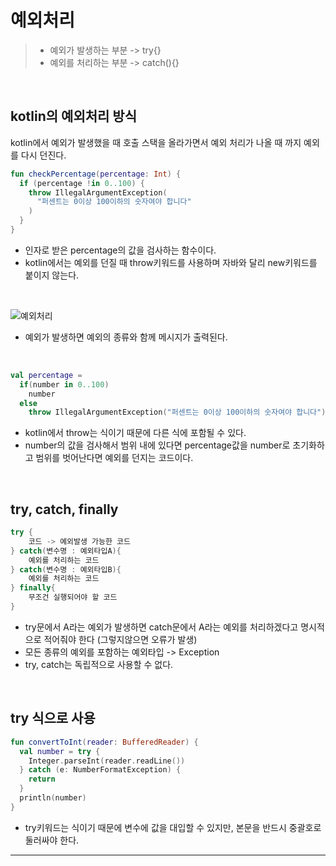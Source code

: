 # **예외처리**
> - 예외가 발생하는 부분 -> try{}
> - 예외를 처리하는 부분 -> catch(){}

<br>

## **kotlin의 예외처리 방식**
kotlin에서 예외가 발생했을 때 호출 스택을 올라가면서 예외 처리가 나올 때 까지 예외를 다시 던진다.
```kotlin
fun checkPercentage(percentage: Int) {
  if (percentage !in 0..100) {
    throw IllegalArgumentException(
      "퍼센트는 0이상 100이하의 숫자여야 합니다"
    )
  }
}
```
- 인자로 받은 percentage의 값을 검사하는 함수이다. 
- kotlin에서는 예외를 던질 때 throw키워드를 사용하며 자바와 달리 new키워드를 붙이지 않는다.

<br>

![예외처리](https://img1.daumcdn.net/thumb/R1280x0/?scode=mtistory2&fname=https%3A%2F%2Fblog.kakaocdn.net%2Fdn%2F7XRjz%2FbtrH31KanIv%2FkTyS2fq2fvCpYU9k6qJVwK%2Fimg.png)
-   예외가 발생하면 예외의 종류와 함께 메시지가 출력된다.

<br>

```kotlin
val percentage =
  if(number in 0..100)
    number
  else
    throw IllegalArgumentException("퍼센트는 0이상 100이하의 숫자여야 합니다")
```
- kotlin에서 throw는 식이기 때문에 다른 식에 포함될 수 있다.
- number의 값을 검사해서 범위 내에 있다면 percentage값을 number로 초기화하고 범위를 벗어난다면 예외를 던지는 코드이다.

<br>

## **try, catch, finally**
```kotlin
try {
    코드 -> 예외발생 가능한 코드
} catch(변수명 : 예외타입A){
    예외를 처리하는 코드
} catch(변수명 : 예외타입B){
    예외를 처리하는 코드
} finally{
    무조건 실행되어야 할 코드
}
```
- try문에서 A라는 예외가 발생하면 catch문에서 A라는 예외를 처리하겠다고 명시적으로 적어줘야 한다 (그렇지않으면 오류가 발생)
- 모든 종류의 예외를 포함하는 예외타입 -> Exception
- try, catch는 독립적으로 사용할 수 없다.

<br>

## **try 식으로 사용**
```kotlin
fun convertToInt(reader: BufferedReader) {
  val number = try {
    Integer.parseInt(reader.readLine())
  } catch (e: NumberFormatException) {
    return
  }
  println(number)
}
```
-  try키워드는 식이기 때문에 변수에 값을 대입할 수 있지만, 본문을 반드시 중괄호로 둘러싸야 한다.

***